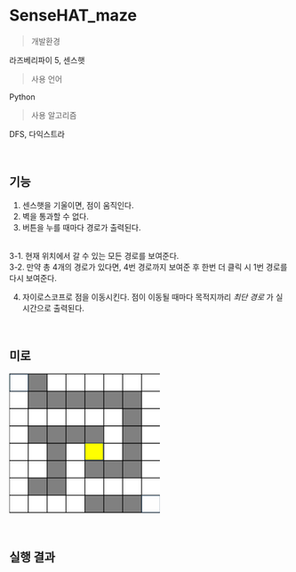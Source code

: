 # SenseHAT_maze
> 개발환경

라즈베리파이 5, 센스햇 
> 사용 언어

Python
> 사용 알고리즘

DFS, 다익스트라

<br>

## 기능
1. 센스햇을 기울이면, 점이 움직인다.
2. 벽을 통과할 수 없다.
3. 버튼을 누를 때마다 경로가 출력된다.
<br>
3-1. 현재 위치에서 갈 수 있는 모든 경로를 보여준다.
<br>
3-2. 만약 총 4개의 경로가 있다면, 4번 경로까지 보여준 후 한번 더 클릭 시 1번 경로를 다시 보여준다.

4. 자이로스코프로 점을 이동시킨다. 점이 이동될 때마다 목적지까리 *최단 경로* 가 실시간으로 출력된다.


<br>

## 미로
![maze](image.png)

<br>

## 실행 결과
